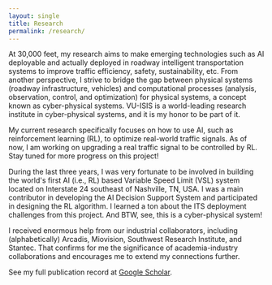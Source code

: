 ```yaml
---
layout: single
title: Research
permalink: /research/
---
```


At 30,000 feet, my research aims to make emerging technologies such as AI deployable and actually deployed in roadway intelligent transportation systems to improve traffic efficiency, safety, sustainability, etc. From another perspective, I strive to bridge the gap between physical systems (roadway infrastructure, vehicles) and computational processes (analysis, observation, control, and optimization) for physical systems, a concept known as cyber-physical systems. VU-ISIS is a world-leading research institute in cyber-physical systems, and it is my honor to be part of it.

My current research specifically focuses on how to use AI, such as reinforcement learning (RL), to optimize real-world traffic signals. As of now, I am working on upgrading a real traffic signal to be controlled by RL. Stay tuned for more progress on this project!

During the last three years, I was very fortunate to be involved in building the world's first AI (i.e., RL) based Variable Speed Limit (VSL) system located on Interstate 24 southeast of Nashville, TN, USA. I was a main contributor in developing the AI Decision Support System and participated in designing the RL algorithm. I learned a ton about the ITS deployment challenges from this project. And BTW, see, this is a cyber-physical system!

I received enormous help from our industrial collaborators, including (alphabetically) Arcadis, Miovision, Southwest Research Institute, and Stantec. That confirms for me the significance of academia-industry collaborations and encourages me to extend my connections further.

See my full publication record at [Google Scholar](https://scholar.google.com/citations?user=rVEhUBgAAAAJ&hl=en).